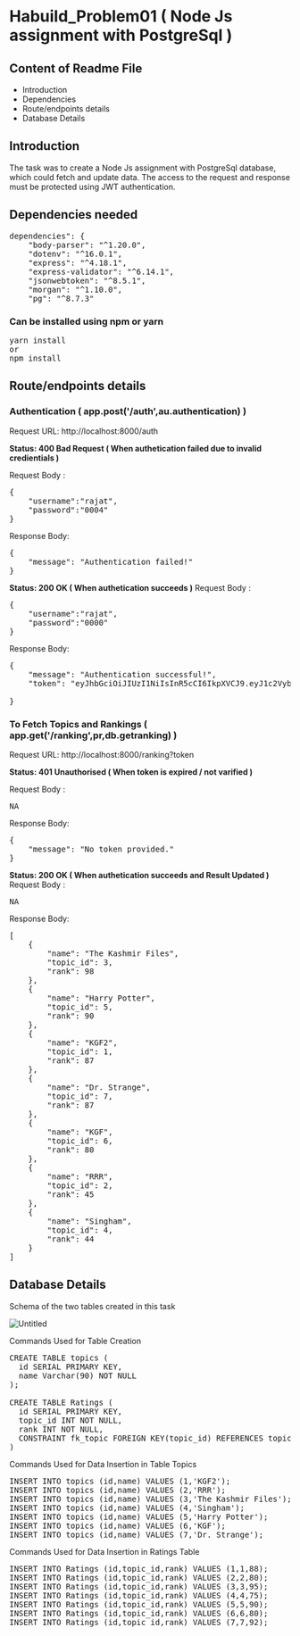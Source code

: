 # Habuild_Problem01 ( Node Js assignment with PostgreSql )

## Content of Readme File
- Introduction
- Dependencies
- Route/endpoints details
- Database Details


## Introduction
 The task was to create a Node Js assignment with PostgreSql database, which could fetch and update data. The access to the request and response must be protected using JWT authentication.

## Dependencies needed
<pre>
dependencies": {
    "body-parser": "^1.20.0",
    "dotenv": "^16.0.1",
    "express": "^4.18.1",
    "express-validator": "^6.14.1",
    "jsonwebtoken": "^8.5.1",
    "morgan": "^1.10.0",
    "pg": "^8.7.3" 
</pre>
### Can be installed using npm or yarn
<pre>
yarn install
or
npm install
</pre>

## Route/endpoints details

### Authentication ( app.post('/auth',au.authentication) )

Request URL: http://localhost:8000/auth

**Status: 400 Bad Request ( When authetication failed due to invalid credientials )**

Request Body :
<pre>
{
    "username":"rajat",
    "password":"0004"
}
</pre>
Response Body:
<pre>
{
    "message": "Authentication failed!"
}
</pre>

**Status: 200 OK ( When authetication succeeds )**
Request Body :
<pre>
{
    "username":"rajat",
    "password":"0000"
}
</pre>
Response Body:
<pre>
{
    "message": "Authentication successful!",
    "token": "eyJhbGciOiJIUzI1NiIsInR5cCI6IkpXVCJ9.eyJ1c2VybmFtZSI6InJhamF0IiwiaWF0IjoxNjUzNDk0NjYyLCJleHAiOjE2NTM1ODEwNjJ9.VRj61G2hQL9MK-Ry0yUkcl8cnzfwUHTkA4LeGc92irA"

}
</pre>

### To Fetch Topics and Rankings ( app.get('/ranking',pr,db.getranking) )

Request URL: http://localhost:8000/ranking?token

**Status: 401 Unauthorised ( When token is expired / not varified )**

Request Body :
<pre>
NA
</pre>
Response Body:
<pre>
{
    "message": "No token provided."
}
</pre>

**Status: 200 OK ( When authetication succeeds and Result Updated )**
Request Body :
<pre>
NA
</pre>
Response Body:
<pre>
[
    {
        "name": "The Kashmir Files",
        "topic_id": 3,
        "rank": 98
    },
    {
        "name": "Harry Potter",
        "topic_id": 5,
        "rank": 90
    },
    {
        "name": "KGF2",
        "topic_id": 1,
        "rank": 87
    },
    {
        "name": "Dr. Strange",
        "topic_id": 7,
        "rank": 87
    },
    {
        "name": "KGF",
        "topic_id": 6,
        "rank": 80
    },
    {
        "name": "RRR",
        "topic_id": 2,
        "rank": 45
    },
    {
        "name": "Singham",
        "topic_id": 4,
        "rank": 44
    }
]
</pre>

## Database Details
Schema of the two tables created in this task

![Untitled](https://user-images.githubusercontent.com/61858752/170113363-cb6835cf-cea5-461b-b0c5-c8cba51e559f.png)

Commands Used for Table Creation
<pre>
CREATE TABLE topics (
  id SERIAL PRIMARY KEY,
  name Varchar(90) NOT NULL
);

CREATE TABLE Ratings (
  id SERIAL PRIMARY KEY,
  topic_id INT NOT NULL,
  rank INT NOT NULL,
  CONSTRAINT fk_topic FOREIGN KEY(topic_id) REFERENCES topics(id)
)
</pre>

Commands Used for Data Insertion in Table Topics
<pre>
INSERT INTO topics (id,name) VALUES (1,'KGF2');
INSERT INTO topics (id,name) VALUES (2,'RRR');
INSERT INTO topics (id,name) VALUES (3,'The Kashmir Files');
INSERT INTO topics (id,name) VALUES (4,'Singham');
INSERT INTO topics (id,name) VALUES (5,'Harry Potter');
INSERT INTO topics (id,name) VALUES (6,'KGF');
INSERT INTO topics (id,name) VALUES (7,'Dr. Strange');
</pre>

Commands Used for Data Insertion in Ratings Table
<pre>
INSERT INTO Ratings (id,topic_id,rank) VALUES (1,1,88);
INSERT INTO Ratings (id,topic_id,rank) VALUES (2,2,80);
INSERT INTO Ratings (id,topic_id,rank) VALUES (3,3,95);
INSERT INTO Ratings (id,topic_id,rank) VALUES (4,4,75);
INSERT INTO Ratings (id,topic_id,rank) VALUES (5,5,90);
INSERT INTO Ratings (id,topic_id,rank) VALUES (6,6,80);
INSERT INTO Ratings (id,topic_id,rank) VALUES (7,7,92);
</pre>
